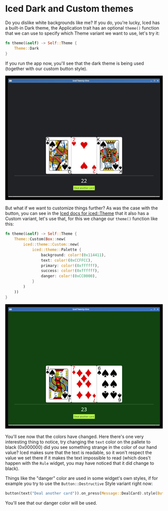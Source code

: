 # Iced Dark and Custom themes

Do you dislike white backgrounds like me? If you do, you're lucky, Iced has a built-in Dark theme, the Application trait has an optional `theme()` function that we can use to specify which Theme variant we want to use, let's try it:

```rust
fn theme(&self) -> Self::Theme {
    Theme::Dark
}
```

If you run the app now, you'll see that the dark theme is being used (together with our custom button style).

![screenshot of the current gui](./img/iced_dark_theme.jpg)

But what if we want to customize things further? As was the case with the button, you can see in the [Iced docs for iced::Theme](https://docs.rs/iced/0.10.0/iced/enum.Theme.html) that it also has a Custom variant, let's use that, for this we change our `theme()` function like this:

```rust
fn theme(&self) -> Self::Theme {
    Theme::Custom(Box::new(
        iced::theme::Custom::new(
            iced::theme::Palette {
                background: color!(0x114411),
                text: color!(0xCCFFCC),
                primary: color!(0xffffff),
                success: color!(0xffffff),
                danger: color!(0xCC0000),
            }
        )
    ))
}
```

![screenshot of the current gui](./img/iced_theme_custom_variant.jpg)

You'll see now that the colors have changed. Here there's one very interesting thing to notice, try changing the `text` color on the pallete to black (0x000000) did you see something strange in the color of our hand value? Iced makes sure that the text is readable, so it won't respect the value we set there if it makes the text impossible to read (which does't happen with the `Rule` widget, you may have noticed that it did change to black).

Things like the "danger" color are used in some widget's own styles, if for example you try to use the `Button::Destructive` Style variant right now:

```rust
button(text("Deal another card")).on_press(Message::DealCard).style(Button::Destructive)
```

You'll see that our danger color will be used.

